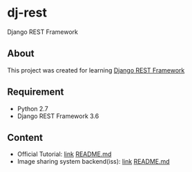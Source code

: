 # dj-rest
Django REST Framework


## About
This project was created for learning [Django REST Framework](http://www.django-rest-framework.org/)


## Requirement
- Python 2.7
- Django REST Framework 3.6

## Content
- Official Tutorial: [link](https://github.com/OnlyBelter/dj-rest/tree/master/tutorial) [README.md](https://github.com/OnlyBelter/dj-rest/blob/master/tutorial/README.md)
- Image sharing system backend(iss): [link](https://github.com/OnlyBelter/dj-rest/tree/master/issBackend) [README.md](https://github.com/OnlyBelter/dj-rest/blob/master/issBackend/README.md)